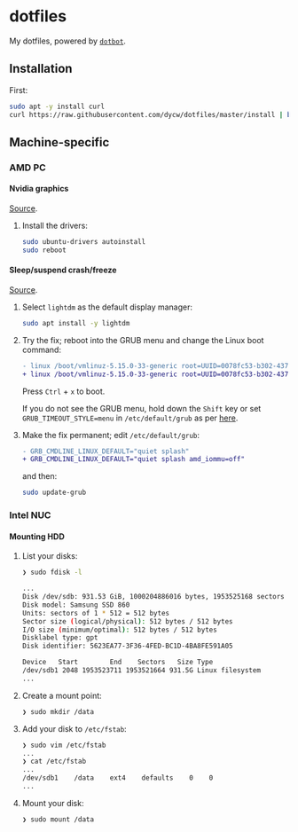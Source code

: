 # dotfiles

My dotfiles, powered by [`dotbot`](https://github.com/anishathalye/dotbot).

## Installation

First:

```bash
sudo apt -y install curl
curl https://raw.githubusercontent.com/dycw/dotfiles/master/install | bash
```

## Machine-specific

### AMD PC

#### Nvidia graphics

[Source](https://bit.ly/3lUqP9i).

1. Install the drivers:

   ```bash
   sudo ubuntu-drivers autoinstall
   sudo reboot
   ```

#### Sleep/suspend crash/freeze

[Source](https://bit.ly/3ai1HXm).

1. Select `lightdm` as the default display manager:

   ```bash
   sudo apt install -y lightdm
   ```

1. Try the fix; reboot into the GRUB menu and change the Linux boot command:

   ```diff
   - linux /boot/vmlinuz-5.15.0-33-generic root=UUID=0078fc53-b302-4373-a300-ede04a2e826d ro quiet splash $vt_handoff
   + linux /boot/vmlinuz-5.15.0-33-generic root=UUID=0078fc53-b302-4373-a300-ede04a2e826d ro quiet splash  amd_iommu=off $vt_handoff
   ```

   Press `Ctrl` + `x` to boot.

   If you do not see the GRUB menu, hold down the `Shift` key or set
   `GRUB_TIMEOUT_STYLE=menu` in `/etc/default/grub` as per
   [here](https://bit.ly/3wNp6rm).

1. Make the fix permanent; edit `/etc/default/grub`:

   ```diff
   - GRB_CMDLINE_LINUX_DEFAULT="quiet splash"
   + GRB_CMDLINE_LINUX_DEFAULT="quiet splash amd_iommu=off"
   ```

   and then:

   ```bash
   sudo update-grub
   ```

### Intel NUC

#### Mounting HDD

1. List your disks:

   ```bash
   ❯ sudo fdisk -l

   ...
   Disk /dev/sdb: 931.53 GiB, 1000204886016 bytes, 1953525168 sectors
   Disk model: Samsung SSD 860
   Units: sectors of 1 * 512 = 512 bytes
   Sector size (logical/physical): 512 bytes / 512 bytes
   I/O size (minimum/optimal): 512 bytes / 512 bytes
   Disklabel type: gpt
   Disk identifier: 5623EA77-3F36-4FED-BC1D-4BA8FE591A05

   Device   Start        End    Sectors   Size Type
   /dev/sdb1 2048 1953523711 1953521664 931.5G Linux filesystem
   ...
   ```

1. Create a mount point:

   ```bash
   ❯ sudo mkdir /data
   ```

1. Add your disk to `/etc/fstab`:

   ```bash
   ❯ sudo vim /etc/fstab
   ...
   ❯ cat /etc/fstab
   ...
   /dev/sdb1    /data    ext4    defaults    0    0
   ...
   ```

1. Mount your disk:

   ```bash
   ❯ sudo mount /data
   ```
